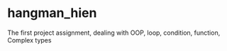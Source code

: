 # hangman_hien
The first project assignment, dealing with OOP, loop, condition, function, Complex types 

